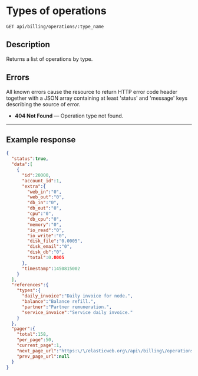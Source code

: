 # Types of operations

    GET api/billing/operations/:type_name

## Description

Returns a list of operations by type.

## Errors

All known errors cause the resource to return HTTP error code header together with a JSON array containing at least 'status' and 'message' keys describing the source of error.

- **404 Not Found** — Operation type not found.

***

## Example response

```json
{
  "status":true,
  "data":[
    {
      "id":20000,
      "account_id":1,
      "extra":{
        "web_in":"0",
        "web_out":"0",
        "db_in":"0",
        "db_out":"0",
        "cpu":"0",
        "db_cpu":"0",
        "memory":"0",
        "io_read":"0",
        "io_write":"0",
        "disk_file":"0.0005",
        "disk_email":"0",
        "disk_db":"0",
        "total":0.0005
      },
      "timestamp":1450815002
    }
  ],
  "references":{
    "types":{
      "daily_invoice":"Daily invoice for node.",
      "balance":"Balance refill.",
      "partner":"Partner remuneration.",
      "service_invoice":"Service daily invoice."
    }
  },
  "pager":{
    "total":158,
    "per_page":50,
    "current_page":1,
    "next_page_url":"https:\/\/elasticweb.org\/api\/billing\/operations\/daily_invoice?page=2",
    "prev_page_url":null
  }
}
```

